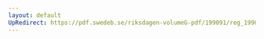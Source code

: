 ```yaml
---
layout: default
UpRedirect: https://pdf.swedeb.se/riksdagen-volumeG-pdf/199091/reg_199091/reg_199091_1063.pdf
---
```

